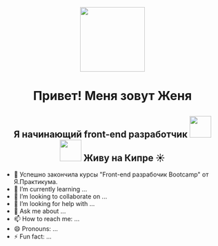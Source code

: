 

<div id="header" align="center">
    <img src="https://media4.giphy.com/media/L2SfTHdXDS98D4jfK6/giphy.gif?cid=ecf05e47bk14n36hayt7hbjz76rtjprpyig0x6ovo2p6h25v&ep=v1_stickers_search&rid=giphy.gif&ct=s" width="150" />
    <h1>Привет! Меня зовут Женя</h1>   
    <h2>Я начинающий front-end разработчик 
        <img src="https://media2.giphy.com/media/kje0rsDyVEMEzQLPol/giphy.gif?cid=ecf05e47vcogbulcxam83wvx4me4qcwsasqykde0jaoyhkgf&ep=v1_stickers_search&rid=giphy.gif&ct=s" width="50" />
        <img src="https://media2.giphy.com/media/v1.Y2lkPTc5MGI3NjExM3p2bXJjZ2FwZ21ib285MHlyYXFkMHU3OHh2YzFlamhlYmJ4N3FqOCZlcD12MV9pbnRlcm5hbF9naWZfYnlfaWQmY3Q9dHM/XH9wwXfUXu91wAJwN5/giphy.gif" width="50" />
      Живу на Кипре ☀️
    </h2>   
</div>


- 🔭 Успешно закончила курсы "Front-end разрабочик Bootcamp" от Я.Практикума. 
- 🌱 I’m currently learning ...
- 👯 I’m looking to collaborate on ...
- 🤔 I’m looking for help with ...
- 💬 Ask me about ...
- 📫 How to reach me: ...
- 😄 Pronouns: ...
- ⚡ Fun fact: ...


